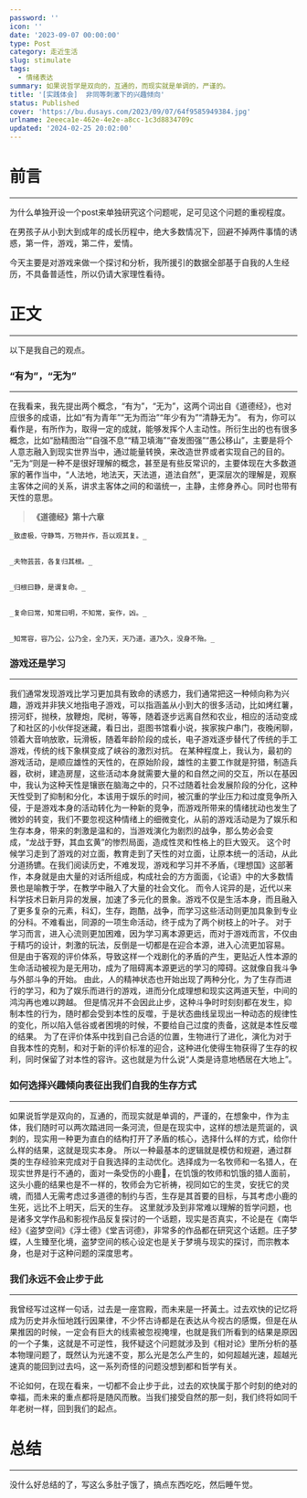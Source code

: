 ```yaml
---
password: ''
icon: ''
date: '2023-09-07 00:00:00'
type: Post
category: 走近生活
slug: stimulate
tags:
  - 情绪表达
summary: 如果说哲学是双向的，互通的，而现实就是单调的，严谨的。
title: '[实践体会]  非同等刺激下的兴趣倾向'
status: Published
cover: 'https://bu.dusays.com/2023/09/07/64f9585949384.jpg'
urlname: 2eeeca1e-462e-4e2e-a8cc-1c3d8834709c
updated: '2024-02-25 20:02:00'
---
```


# 前言


---


  为什么单独开设一个post来单独研究这个问题呢，足可见这个问题的重视程度。


  在男孩子从小到大到成年的成长历程中，绝大多数情况下，回避不掉两件事情的诱惑，第一件，游戏，第二件，爱情。


  今天主要是对游戏来做一个探讨和分析，我所援引的数据全部基于自我的人生经历，不具备普适性，所以仍请大家理性看待。


# 正文


---


  以下是我自己的观点。


### “有为”，“无为”


---


  在我看来，我先提出两个概念，“有为”，“无为”，这两个词出自《道德经》，也对应很多的成语，比如“有为青年”“无为而治”“年少有为”“清静无为”。
  有为，你可以看作是，有所作为，取得一定的成就，能够发挥个人主动性。所衍生出的也有很多概念，比如“励精图治”“自强不息”“精卫填海”“奋发图强”“愚公移山”，主要是将个人意志融入到现实世界当中，通过能量转换，来改造世界或者实现自己的目的。
  ”无为“则是一种不是很好理解的概念，甚至是有些反常识的，主要体现在大多数道家的著作当中，“人法地，地法天，天法道，道法自然”，更深层次的理解是，观察主客体之间的关系，讲求主客体之间的和谐统一，主静，主修身养心。同时也带有天性的意思。


> **《道德经》第十六章**


	_致虚极，守静笃，万物并作，吾以观其复。_


	_夫物芸芸，各复归其根。_


	_归根曰静，是谓复命。_


	_复命曰常，知常曰明，不知常，妄作，凶。_


	_知常容，容乃公，公乃全，全乃天，天乃道，道乃久，没身不殆。_


### 游戏还是学习


---


  我们通常发现游戏比学习更加具有致命的诱惑力，我们通常把这一种倾向称为兴趣，游戏并非狭义地指电子游戏，可以指涵盖从小到大的很多活动，比如烤红薯，捞河虾，抛秧，放鞭炮，爬树，等等，随着逐步远离自然和农业，相应的活动变成了和社区的小伙伴捉迷藏，看日出，逛图书馆看小说，挨家挨户串门，夜晚闲聊，领着大音响放歌，玩滑板，随着年龄阶段的成长，电子游戏逐步替代了传统的手工游戏，传统的线下象棋变成了峡谷的激烈对抗。
  在某种程度上，我认为，最初的游戏活动，是顺应雄性的天性的，在原始阶段，雄性的主要工作就是狩猎，制造兵器，砍树，建造房屋，这些活动本身就需要大量的和自然之间的交互，所以在基因中，我认为这种天性是镶嵌在脑海之中的，只不过随着社会发展阶段的分化，这种天性受到了抑制和分化，本该用于娱乐的时间，被沉重的学业压力和过度竞争所入侵，于是游戏本身的活动转化为一种新的竞争，而游戏所带来的情绪扰动也发生了微妙的转变，我们不要忽视这种情绪上的细微变化，从前的游戏活动是为了娱乐和生存本身，带来的刺激是温和的，当游戏演化为剧烈的战争，那么势必会变成，“龙战于野，其血玄黄”的惨烈局面，造成性灵和性格上的巨大毁灭。
  这个时候学习走到了游戏的对立面，教育走到了天性的对立面，让原本统一的活动，从此分道扬镳。在我们阅读历史，不难发现，游戏和学习并不矛盾，《理想国》这部著作，本身就是由大量的对话所组成，构成社会的方方面面，《论语》中的大多数情景也是喻教于学，在教学中融入了大量的社会文化。
  而令人诧异的是，近代以来科学技术日新月异的发展，加速了多元化的景象。游戏不仅是生活本身，而且融入了更多复杂的元素，科幻，生存，跑酷，战争，而学习这些活动则更加具象到专业的分科。不难看出，同源的一项生命活动，终于成为了两个树枝上的叶子。
  对于学习而言，进入心流则更加困难，因为学习离本源更远，而对于游戏而言，不仅由于精巧的设计，刺激的玩法，反倒是一切都是在迎合本源，进入心流更加容易。
  但是由于客观的评价体系，导致这样一个戏剧化的矛盾的产生，更贴近人性本源的生命活动被视为是无用功，成为了阻碍离本源更远的学习的障碍。这就像自我斗争与外部斗争的开始。
  由此，人的精神状态也开始出现了两种分化，为了生存而进行的学习，和为了娱乐而进行的游戏，进而分化成理想和现实这两道天堑，中间的鸿沟再也难以跨越。
  但是情况并不会因此止步，这种斗争时时刻刻都在发生，抑制本性的行为，随时都会受到本性的反噬，于是状态曲线呈现出一种动态的规律性的变化，所以陷入低谷或者困境的时候，不要给自己过度的责备，这就是本性反噬的结果。
  为了在评价体系中找到自己合适的位置，生物进行了进化，演化为对于自我本性的克制，和对于新的评价标准的迎合，这种进化使得生物获得了生存的权利，同时保留了对本性的容许。这也就是为什么说“人类是诗意地栖居在大地上”。


### 如何选择兴趣倾向表征出我们自我的生存方式


---


  如果说哲学是双向的，互通的，而现实就是单调的，严谨的，在想象中，作为主体，我们随时可以两次踏进同一条河流，但是在现实中，这样的想法是荒诞的，讽刺的，现实用一种更为直白的结构打开了矛盾的核心，选择什么样的方式，给你什么样的结果，这就是现实本身。
  所以一种最基本的逻辑就是模仿和规避，通过群类的生存经验来完成对于自我选择的主动优化。选择成为一名牧师和一名猎人，在现实世界是行不通的，面对一条受伤的小鹿🦌，在饥饿的牧师和饥饿的猎人面前，这头小鹿的结果也是不一样的，牧师会为它祈祷，视同如它的生灵，安抚它的灵魂，而猎人无需考虑过多道德的制约与否，生存是其首要的目标，与其考虑小鹿的生死，远比不上明天，后天的生存。
  这里就涉及到非常难以理解的哲学问题，也是诸多文学作品和影视作品反复探讨的一个话题，现实是否真实，不论是在《南华经》《盗梦空间》《浮士德》《堂吉诃德》，非常多的作品都在研究这个话题。庄子梦蝶，人生臻至化境，盗梦空间的核心设定也是关于梦境与现实的探讨，而宗教本身，也是对于这种问题的深度思考。
  


### 我们永远不会止步于此


---


  我曾经写过这样一句话，过去是一座宫殿，而未来是一抔黃土。过去欢快的记忆将成为历史并永恒地践行因果律，不少怀古诗都是在表达从今视古的感慨，但是在从果推因的时候，一定会有巨大的线索被忽视掩埋，也就是我们所看到的结果是原因的一个子集，这就是不可逆性，我怀疑这个问题就涉及到《相对论》里所分析的基本物理问题了，既然认为光速不变，那么光是怎么产生的，如何超越光速，超越光速真的能回到过去吗，这一系列奇怪的问题没想到都和哲学有关。


  不论如何，在现在看来，一切都不会止步于此，过去的欢快属于那个时刻的绝对的幸福，而未来的重点都将是随风而散。当我们接受自然的那一刻，我们终将如同千年老树一样，回到我们的起点。



# 总结


---


  没什么好总结的了，写这么多肚子饿了，搞点东西吃吃，然后睡午觉。

